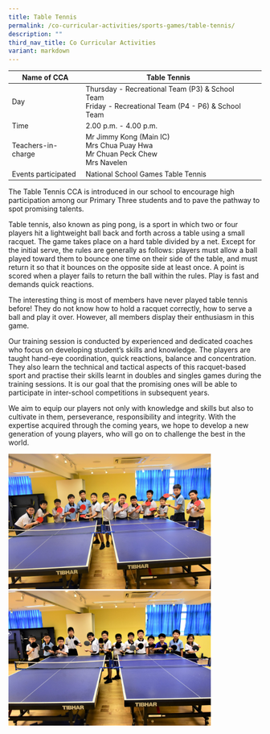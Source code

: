 ```yaml
---
title: Table Tennis
permalink: /co-curricular-activities/sports-games/table-tennis/
description: ""
third_nav_title: Co Curricular Activities
variant: markdown
---
```

|Name of CCA|Table Tennis|  |
| -------- | ------- | --------------- |
|Day | Thursday - Recreational Team (P3) &amp; School Team <br>Friday - Recreational Team (P4 - P6) &amp; School Team | 
| Time |2.00 p.m. - 4.00 p.m. 
|Teachers-in-charge |Mr Jimmy Kong (Main IC) <br>Mrs Chua Puay Hwa<br> Mr Chuan Peck Chew <br>Mrs Navelen
|Events participated    |National School Games Table Tennis

<p style="box-sizing: inherit; font-size: 1em;">The Table Tennis CCA is introduced in our school to encourage high participation among our Primary Three students and to pave the pathway to spot promising talents.</p><p style="box-sizing: inherit; font-size: 1em;"></p><p style="box-sizing: inherit; font-size: 1em;">Table tennis, also known as ping pong, is a sport in which two or four players hit a lightweight ball back and forth across a table using a small racquet. The game takes place on a hard table divided by a net. Except for the initial serve, the rules are generally as follows: players must allow a ball played toward them to bounce one time on their side of the table, and must return it so that it bounces on the opposite side at least once. A point is scored when a player fails to return the ball within the rules. Play is fast and demands quick reactions.</p>

<p style="box-sizing: inherit; font-size: 1em;">The interesting thing is most of members have never played table tennis before! They do not know how to hold a racquet correctly, how to serve a ball and play it over. However, all members display their enthusiasm in this game.</p>

<p style="box-sizing: inherit; font-size: 1em;">Our training session is conducted by experienced and dedicated coaches who focus on developing student’s skills and knowledge. The players are taught hand-eye coordination, quick reactions, balance and concentration. They also learn the technical and tactical aspects of this racquet-based sport and practise their skills learnt in doubles and singles games during the training sessions. It is our goal that the promising ones will be able to participate in inter-school competitions in subsequent years.</p>

<p style="box-sizing: inherit; font-size: 1em;">We aim to equip our players not only with knowledge and skills but also to cultivate in them, perseverance, responsibility and integrity. With the expertise acquired through the coming years, we hope to develop a new generation of young players, who will go on to challenge the best in the world.</p>

	
<img src="/images/CoCurricularActivities/Table%20Tennis/Table%20Tennis%20CCA%202023%201.jpg" style="width:80%">
	<br>
<img src="/images/CoCurricularActivities/Table%20Tennis/Table%20Tennis%20CCA%202023%202.jpg" style="width:80%">
